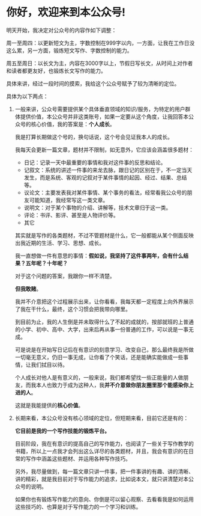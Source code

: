 # 你好，欢迎来到本公众号!

明天开始，我决定对公众号的内容作如下调整：

周一至周四：以更新短文为主，字数控制在999字以内，一方面，让我在工作日没这么累，另一方面，锻炼短文写作、字数控制的能力。

周五至周日：以长文为主，内容在3000字以上，节假日写长文，从时间上对作者和读者都更友好，也锻炼长文写作的能力。

具体来讲，经过一段时间的摸索，我给这个公众号赋予了较为清晰的定位。

具体为以下两点：

1. 一般来讲，公众号需要提供某个具体垂直领域的知识/服务，为特定的用户群体提供价值，本公众号并非这类账号，如果一定要从这个角度，让我回答本公众号的核心价值，我的答案是：**个人成长**。

    我是打算长期做这个号的，换句话说，这个号会见证我本人的成长。

    我每天会更新一篇文章，题材并不限制，如无意外，它应该会涵盖很多题材：
     * 日记：记录一天中最重要的事情和我对这件事的反思和结论。
     * 记叙文：系统的讲述一件事的来龙去脉，跟日记的区别在于，不一定当天发生，而是系统、客观的记叙对于某件事情的起因、经过、结果、总结等。
     * 议论文：主要发表我对某件事情、某个事务的看法，经常看我公众号的朋友可能知道，我经常写这一类文章。
     * 说明文：对于某个事物的介绍、讲解等，技术文章归于这一类。
     * 评论：书评、影评、甚至是人物评价等。
     * 其它

    其实就是写作的各类题材，不过不管题材是什么，它一般都能从某个侧面反映出我近期的生活、学习、思想、成长。

    我一直想做一件有意思的事情：**假如说，我坚持了这件事两年，会有什么结果？五年呢？十年呢？**

    对于这个问题的答案，我跟你一样不清楚。

    **但我敢赌**。

    我并不介意把这个过程展示出来，让你看看，我每天都一定程度上向外界展示了我在干什么，最终，这个习惯会把我带向哪里。

    到目前为止，我的人生倒是并未取得什么了不起的成就的，按部就班的上普通的小学、初中、高中、大学，出来后再从事一份普通的工作，可以说是一事无成。

    可是说是在开始写日记后在有意识的刻意学习、改变自己，那么最终我是所做一切毫无意义，仍旧一事无成，让你看了个笑话，还是能确实能做成一些事情，让我们拭目以待。

    个人成长对他人是有意义的，一般来说，我们都希望找一些正能量的人做朋友，而我本人也致力于成为这种人，我**并不介意做你朋友圈里那个能感染你上进的人**。

    这就是我能提供的**核心价值**。

2. 长期来看，本公众号没有核心领域的定位，但短期来看，目前它还是有的：
    
    **它目前是我的一个写作技能的锻炼平台。**

    目前阶段，我在有意识的提高自己的写作能力，也阅读了一些关于写作教学的书籍，所以上一点我才会列出这么详尽的各类题材，并且，我会有意识的在日常的写作中涵盖这些题材、并运用各种写作技巧。

    另外，我尽量做到，每一篇文章只讲一件事，把一件事讲的有趣、讲的清晰、讲的精彩，就是我目前对于写作能力的追求，比如说本文，就只讲清楚对本公众号的说明。

    如果你也有锻炼写作能力的意向、你倒是可以留心观察、去看看我是如何运用这些技巧的、也算是对于写作能力的一个学习和训练。
